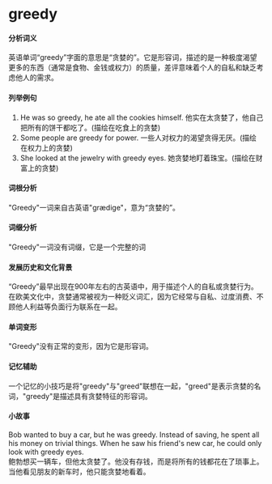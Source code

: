 # greedy

#### 分析词义

  

英语单词“greedy”字面的意思是“贪婪的”。它是形容词，描述的是一种极度渴望更多的东西（通常是食物、金钱或权力）的质量，差评意味着个人的自私和缺乏考虑他人的需求。

  

#### 列举例句

  

1.  He was so greedy, he ate all the cookies himself. 他实在太贪婪了，他自己把所有的饼干都吃了。(描绘在吃食上的贪婪)
2.  Some people are greedy for power. 一些人对权力的渴望贪得无厌。(描绘在权力上的贪婪)
3.  She looked at the jewelry with greedy eyes. 她贪婪地盯着珠宝。(描绘在财富上的贪婪)

  

#### 词根分析

  

"Greedy"一词来自古英语"grædige"，意为“贪婪的”。

  

#### 词缀分析

  

"Greedy"一词没有词缀，它是一个完整的词

  

#### 发展历史和文化背景

  

“Greedy”最早出现在900年左右的古英语中，用于描述个人的自私或贪婪行为。在欧美文化中，贪婪通常被视为一种贬义词汇，因为它经常与自私、过度消费、不顾他人利益等负面行为联系在一起。

  

#### 单词变形

  

"Greedy"没有正常的变形，因为它是形容词。

  

#### 记忆辅助

  

一个记忆的小技巧是将"greedy"与"greed"联想在一起，"greed"是表示贪婪的名词，"greedy"是描述具有贪婪特征的形容词。

  

#### 小故事

  

Bob wanted to buy a car, but he was greedy. Instead of saving, he spent all his money on trivial things. When he saw his friend's new car, he could only look with greedy eyes.  
鲍勃想买一辆车，但他太贪婪了。他没有存钱，而是将所有的钱都花在了琐事上。当他看见朋友的新车时，他只能贪婪地看着。
